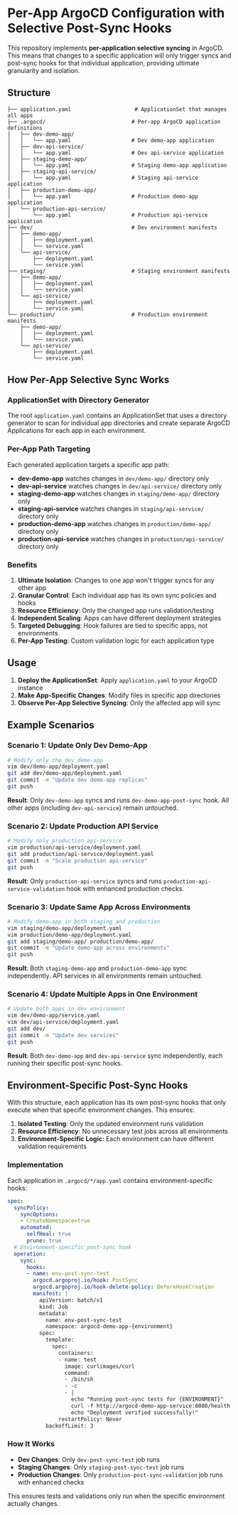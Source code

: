 # Per-App ArgoCD Configuration with Selective Post-Sync Hooks

This repository implements **per-application selective syncing** in ArgoCD. This means that changes to a specific application will only trigger syncs and post-sync hooks for that individual application, providing ultimate granularity and isolation.

## Structure

```
├── application.yaml                    # ApplicationSet that manages all apps
├── .argocd/                           # Per-app ArgoCD application definitions
│   ├── dev-demo-app/
│   │   └── app.yaml                   # Dev demo-app application
│   ├── dev-api-service/
│   │   └── app.yaml                   # Dev api-service application
│   ├── staging-demo-app/
│   │   └── app.yaml                   # Staging demo-app application
│   ├── staging-api-service/
│   │   └── app.yaml                   # Staging api-service application
│   ├── production-demo-app/
│   │   └── app.yaml                   # Production demo-app application
│   └── production-api-service/
│       └── app.yaml                   # Production api-service application
├── dev/                               # Dev environment manifests
│   ├── demo-app/
│   │   ├── deployment.yaml
│   │   └── service.yaml
│   └── api-service/
│       ├── deployment.yaml
│       └── service.yaml
├── staging/                           # Staging environment manifests
│   ├── demo-app/
│   │   ├── deployment.yaml
│   │   └── service.yaml
│   └── api-service/
│       ├── deployment.yaml
│       └── service.yaml
└── production/                        # Production environment manifests
    ├── demo-app/
    │   ├── deployment.yaml
    │   └── service.yaml
    └── api-service/
        ├── deployment.yaml
        └── service.yaml
```

## How Per-App Selective Sync Works

### ApplicationSet with Directory Generator
The root `application.yaml` contains an ApplicationSet that uses a directory generator to scan for individual app directories and create separate ArgoCD Applications for each app in each environment.

### Per-App Path Targeting
Each generated application targets a specific app path:
- **dev-demo-app** watches changes in `dev/demo-app/` directory only
- **dev-api-service** watches changes in `dev/api-service/` directory only  
- **staging-demo-app** watches changes in `staging/demo-app/` directory only
- **staging-api-service** watches changes in `staging/api-service/` directory only
- **production-demo-app** watches changes in `production/demo-app/` directory only
- **production-api-service** watches changes in `production/api-service/` directory only

### Benefits
1. **Ultimate Isolation**: Changes to one app won't trigger syncs for any other app
2. **Granular Control**: Each individual app has its own sync policies and hooks
3. **Resource Efficiency**: Only the changed app runs validation/testing
4. **Independent Scaling**: Apps can have different deployment strategies
5. **Targeted Debugging**: Hook failures are tied to specific apps, not environments
6. **Per-App Testing**: Custom validation logic for each application type

## Usage

1. **Deploy the ApplicationSet**: Apply `application.yaml` to your ArgoCD instance
2. **Make App-Specific Changes**: Modify files in specific app directories
3. **Observe Per-App Selective Syncing**: Only the affected app will sync

## Example Scenarios

### Scenario 1: Update Only Dev Demo-App
```bash
# Modify only the dev demo-app
vim dev/demo-app/deployment.yaml
git add dev/demo-app/deployment.yaml
git commit -m "Update dev demo-app replicas"
git push
```
**Result**: Only `dev-demo-app` syncs and runs `dev-demo-app-post-sync` hook. All other apps (including `dev-api-service`) remain untouched.

### Scenario 2: Update Production API Service
```bash
# Modify only production api-service
vim production/api-service/deployment.yaml  
git add production/api-service/deployment.yaml
git commit -m "Scale production api-service"
git push
```
**Result**: Only `production-api-service` syncs and runs `production-api-service-validation` hook with enhanced production checks.

### Scenario 3: Update Same App Across Environments
```bash
# Modify demo-app in both staging and production
vim staging/demo-app/deployment.yaml
vim production/demo-app/deployment.yaml
git add staging/demo-app/ production/demo-app/
git commit -m "Update demo-app across environments"
git push
```
**Result**: Both `staging-demo-app` and `production-demo-app` sync independently. API services in all environments remain untouched.

### Scenario 4: Update Multiple Apps in One Environment
```bash
# Update both apps in dev environment
vim dev/demo-app/service.yaml
vim dev/api-service/deployment.yaml
git add dev/
git commit -m "Update dev services"
git push
```
**Result**: Both `dev-demo-app` and `dev-api-service` sync independently, each running their specific post-sync hooks.

## Environment-Specific Post-Sync Hooks

With this structure, each application has its own post-sync hooks that only execute when that specific environment changes. This ensures:

1. **Isolated Testing**: Only the updated environment runs validation
2. **Resource Efficiency**: No unnecessary test jobs across all environments
3. **Environment-Specific Logic**: Each environment can have different validation requirements

### Implementation

Each application in `.argocd/*/app.yaml` contains environment-specific hooks:

```yaml
spec:
  syncPolicy:
    syncOptions:
    - CreateNamespace=true
    automated:
      selfHeal: true
      prune: true
  # Environment-specific post-sync hook
  operation:
    sync:
      hooks:
      - name: env-post-sync-test
        argocd.argoproj.io/hook: PostSync
        argocd.argoproj.io/hook-delete-policy: BeforeHookCreation
        manifest: |
          apiVersion: batch/v1
          kind: Job
          metadata:
            name: env-post-sync-test
            namespace: argocd-demo-app-{environment}
          spec:
            template:
              spec:
                containers:
                - name: test
                  image: curlimages/curl
                  command: 
                  - /bin/sh
                  - -c
                  - |
                    echo "Running post-sync tests for {ENVIRONMENT}"
                    curl -f http://argocd-demo-app-service:8080/health
                    echo "Deployment verified successfully!"
                restartPolicy: Never
            backoffLimit: 3
```

### How It Works

- **Dev Changes**: Only `dev-post-sync-test` job runs
- **Staging Changes**: Only `staging-post-sync-test` job runs  
- **Production Changes**: Only `production-post-sync-validation` job runs with enhanced checks

This ensures tests and validations only run when the specific environment actually changes.
